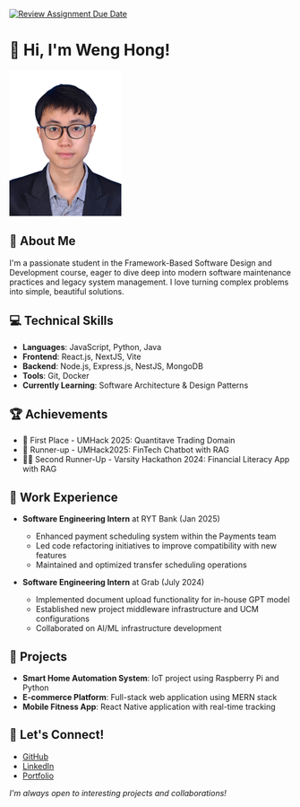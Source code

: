 [![Review Assignment Due Date](https://classroom.github.com/assets/deadline-readme-button-22041afd0340ce965d47ae6ef1cefeee28c7c493a6346c4f15d667ab976d596c.svg)](https://classroom.github.com/a/LQr4ft17)

# 👋 Hi, I'm Weng Hong!

<img src="lwh-profile.png" alt="My Image" width="200" height="260">

## 🚀 About Me
I'm a passionate student in the Framework-Based Software Design and Development course, eager to dive deep into modern software maintenance practices and legacy system management. I love turning complex problems into simple, beautiful solutions.

## 💻 Technical Skills
- **Languages**: JavaScript, Python, Java
- **Frontend**: React.js, NextJS, Vite
- **Backend**: Node.js, Express.js, NestJS, MongoDB
- **Tools**: Git, Docker
- **Currently Learning**: Software Architecture & Design Patterns

## 🏆 Achievements
- 🥇 First Place - UMHack 2025: Quantitave Trading Domain
- 🥈 Runner-up - UMHack2025: FinTech Chatbot with RAG
- 👨‍💻 Second Runner-Up - Varsity Hackathon 2024: Financial Literacy App with RAG

## 💼 Work Experience
- **Software Engineering Intern** at RYT Bank (Jan 2025)
  - Enhanced payment scheduling system within the Payments team
  - Led code refactoring initiatives to improve compatibility with new features
  - Maintained and optimized transfer scheduling operations

- **Software Engineering Intern** at Grab (July 2024)
  - Implemented document upload functionality for in-house GPT model
  - Established new project middleware infrastructure and UCM configurations
  - Collaborated on AI/ML infrastructure development

## 🌟 Projects
- **Smart Home Automation System**: IoT project using Raspberry Pi and Python
- **E-commerce Platform**: Full-stack web application using MERN stack
- **Mobile Fitness App**: React Native application with real-time tracking

## 🤝 Let's Connect!
- [GitHub](https://github.com/AsynchronousNotAvailable)
- [LinkedIn](https://www.linkedin.com/in/weng-hong-lee-885085187/) <!-- Add your LinkedIn profile link -->
- [Portfolio](https://wh-portfolio-gfw0033.vercel.app) <!-- Add your portfolio website if you have one -->

_I'm always open to interesting projects and collaborations!_

